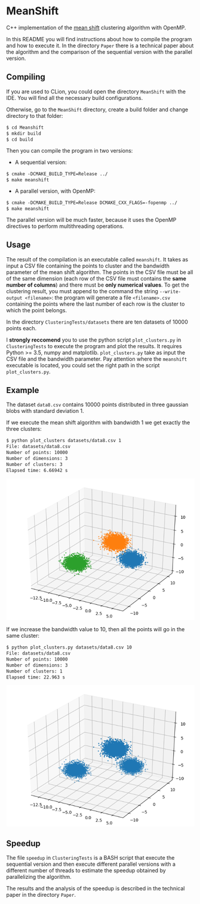 # MeanShift

C++ implementation of the [mean shift](https://en.wikipedia.org/wiki/Mean_shift) clustering algorithm with OpenMP.

In this README you will find instructions about how to compile the program and how to execute it. In the directory `Paper` there is a technical paper about the algorithm and the comparison of the sequential version with the parallel version.

## Compiling

If you are used to CLion, you could open the directory `MeanShift` with the IDE. You will find all the necessary build configurations.

Otherwise, go to the `MeanShift` directory, create a build folder and change directory to that folder:


    $ cd Meanshift
    $ mkdir build
    $ cd build

Then you can compile the program in two versions:

* A sequential version:

```
$ cmake -DCMAKE_BUILD_TYPE=Release ../
$ make meanshift
```

* A parallel version, with OpenMP:

```
$ cmake -DCMAKE_BUILD_TYPE=Release DCMAKE_CXX_FLAGS=-fopenmp ../
$ make meanshift
```

The parallel version will be much faster, because it uses the OpenMP directives to perform multithreading operations.

## Usage

The result of the compilation is an executable called `meanshift`. It takes as input a CSV file containing the points to cluster and the bandwidth parameter of the mean shift algorithm. The points in the CSV file must be all of the same dimension (each row of the CSV file must contains the **same number of columns**) and there must be **only numerical values**. To get the clustering result, you must append to the command the string `--write-output <filename>`: the program will generate a file `<filename>.csv` containing the points where the last number of each row is the cluster to which the point belongs.

In the directory `ClusteringTests/datasets` there are ten datasets of 10000 points each.

I **strongly reccomend** you to use the python script `plot_clusters.py` in `ClusteringTests` to execute the program and plot the results. It requires Python >= 3.5, numpy and matplotlib. `plot_clusters.py` take as input the CSV file and the bandwidth parameter. Pay attention where the `meanshift` executable is located, you could set the right path in the script `plot_clusters.py`.

## Example

The dataset `data8.csv` contains 10000 points distributed in three gaussian blobs with standard deviation 1.

If we execute the mean shift algorithm with bandwidth 1 we get exactly the three clusters:

    $ python plot_clusters datasets/data8.csv 1
    File: datasets/data8.csv
    Number of points: 10000
    Number of dimensions: 3
    Number of clusters: 3
    Elapsed time: 6.66942 s

![3clusters](ReadmeImg/3clusters.png)

If we increase the bandwidth value to 10, then all the points will go in the same cluster:


    $ python plot_clusters.py datasets/data8.csv 10
    File: datasets/data8.csv
    Number of points: 10000
    Number of dimensions: 3
    Number of clusters: 1
    Elapsed time: 22.963 s

![1cluster](ReadmeImg/1cluster.png)


## Speedup

The file `speedup` in `ClusteringTests` is a BASH script that execute the sequential version and then execute different parallel versions with a different number of threads to estimate the speedup obtained by parallelizing the algorithm.

The results and the analysis of the speedup is described in the technical paper in the directory `Paper`.
